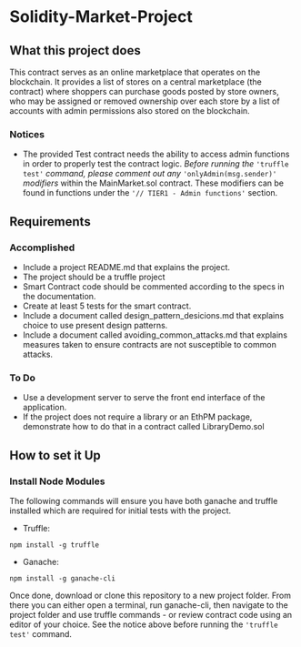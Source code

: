 # Solidity-Market-Project

## What this project does

This contract serves as an online marketplace that operates on the blockchain. It provides a list of stores on a central marketplace (the contract) where shoppers can purchase goods posted by store owners, who may be assigned or removed ownership over each store by a list of accounts with admin permissions also stored on the blockchain. 

### Notices
  
  - The provided Test contract needs the ability to access admin functions in order to properly test the contract logic. *Before running the* ```'truffle test'``` *command, please comment out any* ```'onlyAdmin(msg.sender)'``` *modifiers* within the MainMarket.sol contract. These modifiers can be found in functions under the ```'// TIER1 - Admin functions'``` section.

## Requirements

### Accomplished

  - Include a project README.md that explains the project.
  - The project should be a truffle project
  - Smart Contract code should be commented according to the specs in the documentation.
  - Create at least 5 tests for the smart contract.
  - Include a document called design_pattern_desicions.md that explains choice to use present design patterns.
  - Include a document called avoiding_common_attacks.md that explains measures taken to ensure contracts are not susceptible to common attacks.

### To Do

  - Use a development server to serve the front end interface of the application.
  - If the project does not require a library or an EthPM package, demonstrate how to do that in a contract called LibraryDemo.sol

## How to set it Up

### Install Node Modules

The following commands will ensure you have both ganache and truffle installed which are required for initial tests with the project.

  - Truffle:
```
npm install -g truffle
```
  - Ganache:
```
npm install -g ganache-cli
```

Once done, download or clone this repository to a new project folder.
From there you can either open a terminal, run ganache-cli, then navigate to the project folder and use truffle commands - or review contract code using an editor of your choice. See the notice above before running the ``'truffle test'`` command.

